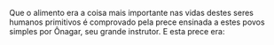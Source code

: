 ﻿Que o alimento era a coisa mais importante nas vidas destes seres humanos primitivos é comprovado pela prece ensinada a estes povos simples por Ônagar, seu grande instrutor. E esta prece era: